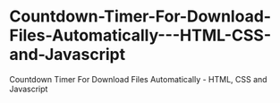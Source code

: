 # Countdown-Timer-For-Download-Files-Automatically---HTML-CSS-and-Javascript
Countdown Timer For Download Files Automatically - HTML, CSS and Javascript
